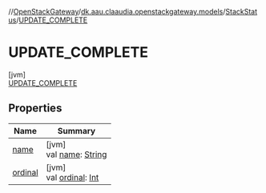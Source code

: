 //[OpenStackGateway](../../../../index.md)/[dk.aau.claaudia.openstackgateway.models](../../index.md)/[StackStatus](../index.md)/[UPDATE_COMPLETE](index.md)

# UPDATE_COMPLETE

[jvm]\
[UPDATE_COMPLETE](index.md)

## Properties

| Name | Summary |
|---|---|
| [name](../-r-e-s-t-o-r-e_-f-a-i-l-e-d/index.md#-372974862%2FProperties%2F-1216412040) | [jvm]<br>val [name](../-r-e-s-t-o-r-e_-f-a-i-l-e-d/index.md#-372974862%2FProperties%2F-1216412040): [String](https://kotlinlang.org/api/latest/jvm/stdlib/kotlin/-string/index.html) |
| [ordinal](../-r-e-s-t-o-r-e_-f-a-i-l-e-d/index.md#-739389684%2FProperties%2F-1216412040) | [jvm]<br>val [ordinal](../-r-e-s-t-o-r-e_-f-a-i-l-e-d/index.md#-739389684%2FProperties%2F-1216412040): [Int](https://kotlinlang.org/api/latest/jvm/stdlib/kotlin/-int/index.html) |
